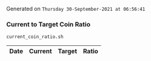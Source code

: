Generated on `Thursday 30-September-2021 at 06:56:41`

### Current to Target Coin Ratio
`current_coin_ratio.sh`

Date|Current|Target|Ratio
---|---|---|---
